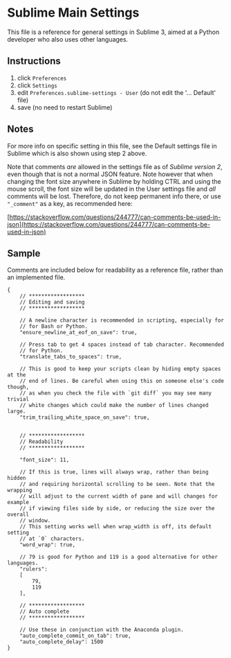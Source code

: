 # Sublime Main Settings

This file is a reference for general settings in Sublime 3, aimed at
a Python developer who also uses other languages.


## Instructions

1. click `Preferences`
2. click `Settings`
3. edit `Preferences.sublime-settings - User` (do not edit the '... Default' file)
4. save (no need to restart Sublime)


## Notes

For more info on specific setting in this file, see the Default settings file in Sublime which is also shown using step 2 above.

Note that comments _are_ allowed in the settings file as of _Sublime version 2_, even though that is not a normal JSON feature. Note however that when changing the font size anywhere in Sublime by holding CTRL and using the mouse scroll, the font size will be updated in the User settings file and _all_ comments will be lost. Therefore, do not keep permanent info there, or use `"_comment"` as a key, as recommended here:

[https://stackoverflow.com/questions/244777/can-comments-be-used-in-json](https://stackoverflow.com/questions/244777/can-comments-be-used-in-json)


## Sample

Comments are included below for readability as a reference file, rather than an implemented file.

```
{
    // ******************
    // Editing and saving
    // ******************

    // A newline character is recommended in scripting, especially for
    // for Bash or Python.
    "ensure_newline_at_eof_on_save": true,

    // Press tab to get 4 spaces instead of tab character. Recommended
    // for Python.
    "translate_tabs_to_spaces": true,

    // This is good to keep your scripts clean by hiding empty spaces at the
    // end of lines. Be careful when using this on someone else's code though,
    // as when you check the file with `git diff` you may see many trivial
    // white changes which could make the number of lines changed large.
    "trim_trailing_white_space_on_save": true,


    // ******************
    // Readability
    // ******************

    "font_size": 11,

    // If this is true, lines will always wrap, rather than being hidden
    // and requiring horizontal scrolling to be seen. Note that the wrapping
    // will adjust to the current width of pane and will changes for example
    // if viewing files side by side, or reducing the size over the overall
    // window.
    // This setting works well when wrap_width is off, its default setting
    // at `0` characters.
    "word_wrap": true,

    // 79 is good for Python and 119 is a good alternative for other languages.
    "rulers":
    [
        79,
        119
    ],

    // ******************
    // Auto complete
    // ******************

    // Use these in conjunction with the Anaconda plugin.
    "auto_complete_commit_on_tab": true,
    "auto_complete_delay": 1500
}
```
